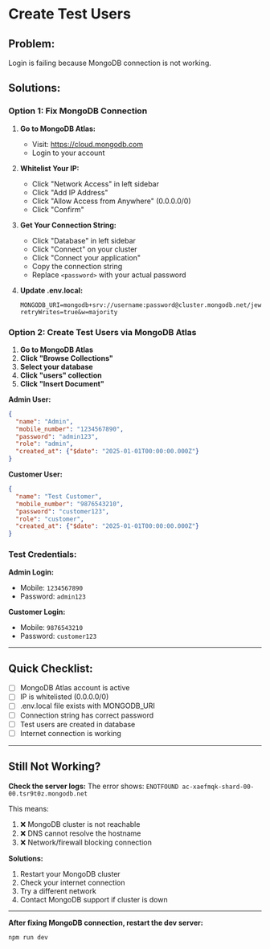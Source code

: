 # Create Test Users

## Problem:
Login is failing because MongoDB connection is not working.

## Solutions:

### Option 1: Fix MongoDB Connection

1. **Go to MongoDB Atlas:**
   - Visit: https://cloud.mongodb.com
   - Login to your account

2. **Whitelist Your IP:**
   - Click "Network Access" in left sidebar
   - Click "Add IP Address"
   - Click "Allow Access from Anywhere" (0.0.0.0/0)
   - Click "Confirm"

3. **Get Your Connection String:**
   - Click "Database" in left sidebar
   - Click "Connect" on your cluster
   - Click "Connect your application"
   - Copy the connection string
   - Replace `<password>` with your actual password

4. **Update .env.local:**
   ```env
   MONGODB_URI=mongodb+srv://username:password@cluster.mongodb.net/jewellery_tracker?retryWrites=true&w=majority
   ```

### Option 2: Create Test Users via MongoDB Atlas

1. **Go to MongoDB Atlas**
2. **Click "Browse Collections"**
3. **Select your database**
4. **Click "users" collection**
5. **Click "Insert Document"**

**Admin User:**
```json
{
  "name": "Admin",
  "mobile_number": "1234567890",
  "password": "admin123",
  "role": "admin",
  "created_at": {"$date": "2025-01-01T00:00:00.000Z"}
}
```

**Customer User:**
```json
{
  "name": "Test Customer",
  "mobile_number": "9876543210",
  "password": "customer123",
  "role": "customer",
  "created_at": {"$date": "2025-01-01T00:00:00.000Z"}
}
```

### Test Credentials:

**Admin Login:**
- Mobile: `1234567890`
- Password: `admin123`

**Customer Login:**
- Mobile: `9876543210`
- Password: `customer123`

---

## Quick Checklist:

- [ ] MongoDB Atlas account is active
- [ ] IP is whitelisted (0.0.0.0/0)
- [ ] .env.local file exists with MONGODB_URI
- [ ] Connection string has correct password
- [ ] Test users are created in database
- [ ] Internet connection is working

---

## Still Not Working?

**Check the server logs:**
The error shows: `ENOTFOUND ac-xaefmqk-shard-00-00.tsr9t0z.mongodb.net`

This means:
1. ❌ MongoDB cluster is not reachable
2. ❌ DNS cannot resolve the hostname
3. ❌ Network/firewall blocking connection

**Solutions:**
1. Restart your MongoDB cluster
2. Check your internet connection
3. Try a different network
4. Contact MongoDB support if cluster is down

---

**After fixing MongoDB connection, restart the dev server:**
```bash
npm run dev
```
